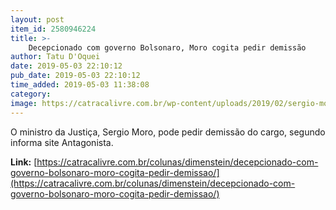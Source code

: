```yaml
---
layout: post
item_id: 2580946224
title: >-
    Decepcionado com governo Bolsonaro, Moro cogita pedir demissão
author: Tatu D'Oquei
date: 2019-05-03 22:10:12
pub_date: 2019-05-03 22:10:12
time_added: 2019-05-03 11:38:08
category: 
image: https://catracalivre.com.br/wp-content/uploads/2019/02/sergio-moro-1-600x400.jpg
---
```


O ministro da Justiça, Sergio Moro, pode pedir demissão do cargo, segundo informa site Antagonista.

**Link:** [https://catracalivre.com.br/colunas/dimenstein/decepcionado-com-governo-bolsonaro-moro-cogita-pedir-demissao/](https://catracalivre.com.br/colunas/dimenstein/decepcionado-com-governo-bolsonaro-moro-cogita-pedir-demissao/)

